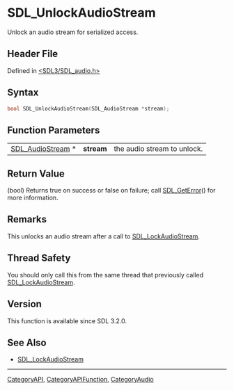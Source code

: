 # SDL_UnlockAudioStream

Unlock an audio stream for serialized access.

## Header File

Defined in [<SDL3/SDL_audio.h>](https://github.com/libsdl-org/SDL/blob/main/include/SDL3/SDL_audio.h)

## Syntax

```c
bool SDL_UnlockAudioStream(SDL_AudioStream *stream);
```

## Function Parameters

|                                      |            |                             |
| ------------------------------------ | ---------- | --------------------------- |
| [SDL_AudioStream](SDL_AudioStream) * | **stream** | the audio stream to unlock. |

## Return Value

(bool) Returns true on success or false on failure; call
[SDL_GetError](SDL_GetError)() for more information.

## Remarks

This unlocks an audio stream after a call to
[SDL_LockAudioStream](SDL_LockAudioStream).

## Thread Safety

You should only call this from the same thread that previously called
[SDL_LockAudioStream](SDL_LockAudioStream).

## Version

This function is available since SDL 3.2.0.

## See Also

- [SDL_LockAudioStream](SDL_LockAudioStream)

----
[CategoryAPI](CategoryAPI), [CategoryAPIFunction](CategoryAPIFunction), [CategoryAudio](CategoryAudio)

